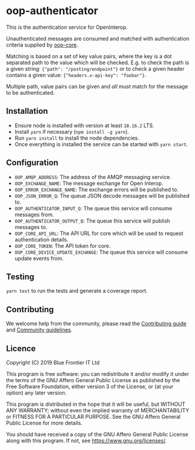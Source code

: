 # oop-authenticator

This is the authentication service for OpenInterop.

Unauthenticated messages are consumed and matched with authentication criteria supplied by [oop-core](https://github.com/open-interop/oop-core).

Matching is based on a set of key value pairs, where the key is a dot separated path to the value which will be checked. E.g. to check the path is a given string: `{"path": "/posting/endpoint"}` or to check a given header contains a given value: `{"headers.x-api-key": "foobar"}`.

Multiple path, value pairs can be given and *all* must match for the message to be authenticated.

## Installation

- Ensure node is installed with version at least `10.16.2` LTS.
- Install `yarn` if necessary (`npm install -g yarn`).
- Run `yarn install` to install the node dependencies.
- Once everything is installed the service can be started with `yarn start`.

## Configuration

- `OOP_AMQP_ADDRESS`: The address of the AMQP messaging service.
- `OOP_EXCHANGE_NAME`: The message exchange for Open Interop.
- `OOP_ERROR_EXCHANGE_NAME`:  The exchange errors will be published to.
- `OOP_JSON_ERROR_Q`: The queue JSON decode messages will be published to.
- `OOP_AUTHENTICATOR_INPUT_Q`: The queue this service will consume messages from.
- `OOP_AUTHENTICATOR_OUTPUT_Q`: The queue this service will publish messages to.
- `OOP_CORE_API_URL`: The API URL for core which will be used to request authentication details.
- `OOP_CORE_TOKEN`: The API token for core.
- `OOP_CORE_DEVICE_UPDATE_EXCHANGE`: The queue this service will consume update events from.

## Testing

`yarn test` to run the tests and generate a coverage report.

## Contributing

We welcome help from the community, please read the [Contributing guide](https://github.com/open-interop/oop-guidelines/blob/master/CONTRIBUTING.md) and [Community guidelines](https://github.com/open-interop/oop-guidelines/blob/master/CODE_OF_CONDUCT.md).

## Licence

Copyright (C) 2019 Blue Frontier IT Ltd

This program is free software: you can redistribute it and/or modify
it under the terms of the GNU Affero General Public License as published
by the Free Software Foundation, either version 3 of the License, or
(at your option) any later version.

This program is distributed in the hope that it will be useful,
but WITHOUT ANY WARRANTY; without even the implied warranty of
MERCHANTABILITY or FITNESS FOR A PARTICULAR PURPOSE.  See the
GNU Affero General Public License for more details.

You should have received a copy of the GNU Affero General Public License
along with this program.  If not, see <https://www.gnu.org/licenses/>.
